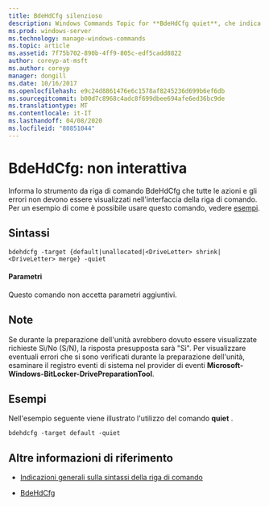 ```yaml
---
title: BdeHdCfg silenzioso
description: Windows Commands Topic for **BdeHdCfg quiet**, che indica a BdeHdCfg di non visualizzare tutte le azioni e gli errori.
ms.prod: windows-server
ms.technology: manage-windows-commands
ms.topic: article
ms.assetid: 7f75b702-890b-4ff9-805c-edf5cadd8822
author: coreyp-at-msft
ms.author: coreyp
manager: dongill
ms.date: 10/16/2017
ms.openlocfilehash: e9c24d8861476e6c1578af8245236d699b6ef6db
ms.sourcegitcommit: b00d7c8968c4adc8f699dbee694afe6ed36bc9de
ms.translationtype: MT
ms.contentlocale: it-IT
ms.lasthandoff: 04/08/2020
ms.locfileid: "80851044"
---
```

# <a name="bdehdcfg-quiet"></a>BdeHdCfg: non interattiva

Informa lo strumento da riga di comando BdeHdCfg che tutte le azioni e gli errori non devono essere visualizzati nell'interfaccia della riga di comando. Per un esempio di come è possibile usare questo comando, vedere [esempi](#BKMK_Examples).

## <a name="syntax"></a>Sintassi

```
bdehdcfg -target {default|unallocated|<DriveLetter> shrink|<DriveLetter> merge} -quiet
```

#### <a name="parameters"></a>Parametri

Questo comando non accetta parametri aggiuntivi.

## <a name="remarks"></a>Note

Se durante la preparazione dell'unità avrebbero dovuto essere visualizzate richieste Sì/No (S/N), la risposta presupposta sarà "Sì". Per visualizzare eventuali errori che si sono verificati durante la preparazione dell'unità, esaminare il registro eventi di sistema nel provider di eventi **Microsoft-Windows-BitLocker-DrivePreparationTool**.

## <a name="examples"></a><a name="BKMK_Examples"></a>Esempi

Nell'esempio seguente viene illustrato l'utilizzo del comando **quiet** .

```
bdehdcfg -target default -quiet
```

## <a name="additional-references"></a>Altre informazioni di riferimento

- [Indicazioni generali sulla sintassi della riga di comando](command-line-syntax-key.md)

- [BdeHdCfg](bdehdcfg.md)